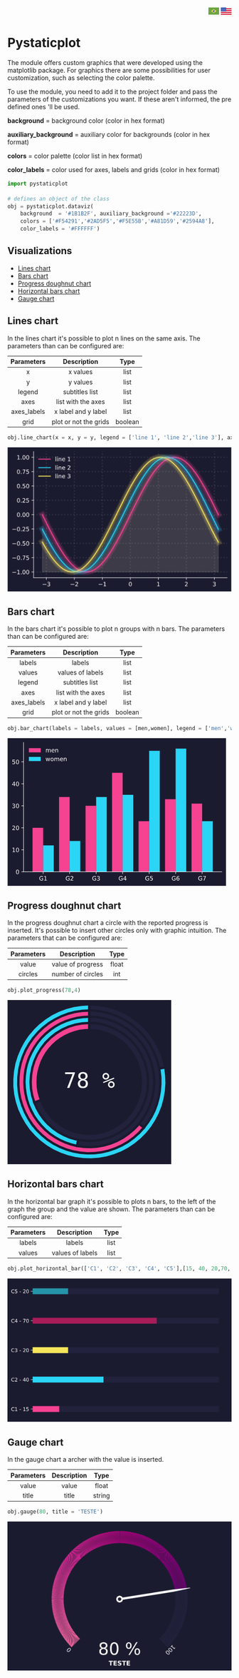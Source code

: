 <p align= "right">
    <a href = "https://github.com/DarleySoares/Data-Science/blob/master/Projects/DataViz/pystaticplot/README.md"><img src = https://raw.githubusercontent.com/DarleySoares/Data-Science/master/images/brazil.png></a>
    <a href = "https://github.com/DarleySoares/Data-Science/blob/master/Projects/DataViz/pystaticplot/README_ENG.md"><img src = https://raw.githubusercontent.com/DarleySoares/Data-Science/master/images/usa.png></a>
 </p1>
 
 
# Pystaticplot

The module offers custom graphics that were developed using the matplotlib package. For graphics there are some possibilities for user customization, such as selecting the color palette.

To use the module, you need to add it to the project folder and pass the parameters of the customizations you want. If these aren't informed, the pre defined ones 'll be used.

**background** = background color (color in hex format)

**auxiliary_background** = auxiliary color for backgrounds (color in hex format)

**colors** = color palette (color list in hex format)

**color_labels** = color used for axes, labels and grids (color in hex format)

```python
import pystaticplot

# defines an object of the class
obj = pystaticplot.dataviz(
    background  = '#1B1B2F', auxiliary_background ='#22223D',
    colors = ['#F54291','#2AD5F5','#F5E55B','#A81D59','#2594A8'],
    color_labels = '#FFFFFF') 
```

## Visualizations

* [Lines chart](#lines-chart)
* [Bars chart](#bars-chart)
* [Progress doughnut chart](#progress-doughnut-chart)
* [Horizontal bars chart](#horizontal-bars-chart)
* [Gauge chart](#gauge-chart)

## Lines chart

In the lines chart it's possible to plot n lines on the same axis. The parameters than can be configured are:
 
| Parameters | Description | Type |
|:----------:|:-----------:|:----:|
|x| x values| list
|y| y values| list
|legend| subtitles list| list
|axes| list with the axes| list
|axes_labels| x label and y label| list
|grid| plot or not the grids| boolean

```python
obj.line_chart(x = x, y = y, legend = ['line 1', 'line 2','line 3'], axes = ['bottom', 'left'], axes_labels = ['x', 'y'], grid = False)
```

![Lines chart](images/lines_chart.png)

## Bars chart

In the bars chart it's possible to plot n groups with n bars. The parameters than can be configured are:

| Parameters | Description | Type |
|:----------:|:-----------:|:----:|
|labels| labels| list
|values| values of labels| list
|legend| subtitles list| list
|axes| list with the axes| list
|axes_labels| x label and y label| list
|grid| plot or not the grids| boolean

```python
obj.bar_chart(labels = labels, values = [men,women], legend = ['men','women'], axes = ['bottom', 'left'], axes_labels = ['x', 'y'] True, grid = False)
```

![Bars chart](images/bars_chart.png)

## Progress doughnut chart

In the progress doughnut chart a circle with the reported progress is inserted. It's possible to insert other circles only with graphic intuition. The parameters that can be configured are:

| Parameters | Description | Type |
|:----------:|:-----------:|:----:|
|value| value of progress| float
|circles| number of circles| int

```python
obj.plot_progress(78,4)
```

![Progress doughnut chart](images/progress_graph.png)

## Horizontal bars chart

In the horizontal bar graph it's possible to plots n bars, to the left of the graph the group and the value are shown. The parameters than can be configured are:

| Parameters | Description | Type |
|:----------:|:-----------:|:----:|
|labels| labels| list
|values| values of labels| list

```python
obj.plot_horizontal_bar(['C1', 'C2', 'C3', 'C4', 'C5'],[15, 40, 20,70, 20])
```

![Horizontal bars chart](images/horizontal_bars_chart.png)

## Gauge chart

In the gauge chart a archer with the value is inserted.

| Parameters | Description | Type |
|:----------:|:-----------:|:----:|
|value| value | float
|title| title| string

```python
obj.gauge(80, title = 'TESTE')
```

![Gauge chart](images/gauge_chart.png)